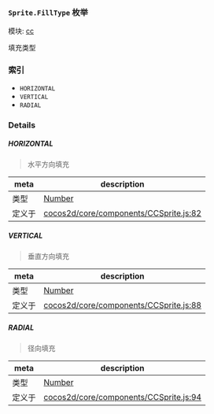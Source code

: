 ### `Sprite.FillType` 枚举



模块: [cc](../modules/cc.md)


填充类型


### 索引
  - `HORIZONTAL`
  - `VERTICAL`
  - `RADIAL`

### Details


##### HORIZONTAL

> 水平方向填充

| meta | description |
|------|-------------|
| 类型 | <a href="https://developer.mozilla.org/en/JavaScript/Reference/Global_Objects/Number" class="crosslink external" target="_blank">Number</a> |
| 定义于 | [cocos2d/core/components/CCSprite.js:82](https://github.com/cocos-creator/engine/blob/b4415d3f111db35eb92e588d63bcb560003ea469/cocos2d/core/components/CCSprite.js#L82) |



##### VERTICAL

> 垂直方向填充

| meta | description |
|------|-------------|
| 类型 | <a href="https://developer.mozilla.org/en/JavaScript/Reference/Global_Objects/Number" class="crosslink external" target="_blank">Number</a> |
| 定义于 | [cocos2d/core/components/CCSprite.js:88](https://github.com/cocos-creator/engine/blob/b4415d3f111db35eb92e588d63bcb560003ea469/cocos2d/core/components/CCSprite.js#L88) |



##### RADIAL

> 径向填充

| meta | description |
|------|-------------|
| 类型 | <a href="https://developer.mozilla.org/en/JavaScript/Reference/Global_Objects/Number" class="crosslink external" target="_blank">Number</a> |
| 定义于 | [cocos2d/core/components/CCSprite.js:94](https://github.com/cocos-creator/engine/blob/b4415d3f111db35eb92e588d63bcb560003ea469/cocos2d/core/components/CCSprite.js#L94) |


